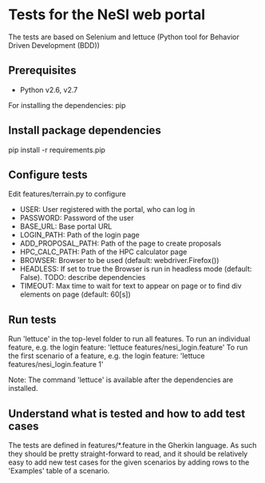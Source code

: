 Tests for the NeSI web portal
=============================

The tests are based on Selenium and lettuce (Python tool for Behavior Driven Development (BDD))

Prerequisites
-------------
* Python v2.6, v2.7

For installing the dependencies: pip

Install package dependencies
----------------------------
pip install -r requirements.pip

Configure tests
---------------
Edit features/terrain.py to configure
* USER: User registered with the portal, who can log in
* PASSWORD: Password of the user
* BASE_URL: Base portal URL
* LOGIN_PATH: Path of the login page
* ADD_PROPOSAL_PATH: Path of the page to create proposals
* HPC_CALC_PATH: Path of the HPC calculator page
* BROWSER: Browser to be used (default: webdriver.Firefox())
* HEADLESS: If set to true the Browser is run in headless mode (default: False). TODO: describe dependencies
* TIMEOUT: Max time to wait for text to appear on page or to find div elements on page (default: 60[s])

Run tests
---------
Run 'lettuce' in the top-level folder to run all features.
To run an individual feature, e.g. the login feature: 'lettuce features/nesi_login.feature'
To run the first scenario of a feature, e.g. the login feature: 'lettuce features/nesi_login.feature 1'

Note: The command 'lettuce' is available after the dependencies are installed.

Understand what is tested and how to add test cases
---------------------------------------------------
The tests are defined in features/*.feature in the Gherkin language.
As such they should be pretty straight-forward to read, and it should be relatively easy to add
new test cases for the given scenarios by adding rows to the 'Examples' table of a scenario.


